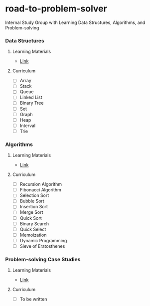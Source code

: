 # road-to-problem-solver
Internal Study Group with Learning Data Structures, Algorithms, and Problem-solving

### Data Structures

1. Learning Materials
    * [Link](https://www.algodale.com/data-structures)

2. Curriculum
    * [ ] Array
    * [ ] Stack
    * [ ] Queue
    * [ ] Linked List
    * [ ] Binary Tree
    * [ ] Set
    * [ ] Graph
    * [ ] Heap
    * [ ] Interval
    * [ ] Trie

### Algorithms

1. Learning Materials
    * [Link](https://www.algodale.com/algorithms)

2. Curriculum
    * [ ] Recursion Algorithm
    * [ ] Fibonacci Algorithm
    * [ ] Selection Sort
    * [ ] Bubble Sort
    * [ ] Insertion Sort
    * [ ] Merge Sort
    * [ ] Quick Sort
    * [ ] Binary Search
    * [ ] Quick Select
    * [ ] Memoization
    * [ ] Dynamic Programming
    * [ ] Sieve of Eratosthenes

### Problem-solving Case Studies

1. Learning Materials
    * [Link](https://www.algodale.com/problems)

2. Curriculum
    * [ ] To be written